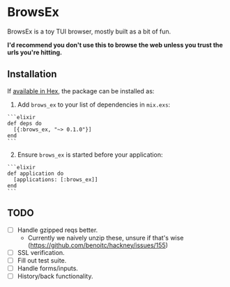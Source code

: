 # BrowsEx

BrowsEx is a toy TUI browser, mostly built as a bit of fun.

**I'd recommend you don't use this to browse the web unless you trust the urls
you're hitting.**

## Installation

If [available in Hex](https://hex.pm/docs/publish), the package can be installed as:

  1. Add `brows_ex` to your list of dependencies in `mix.exs`:

    ```elixir
    def deps do
      [{:brows_ex, "~> 0.1.0"}]
    end
    ```

  2. Ensure `brows_ex` is started before your application:

    ```elixir
    def application do
      [applications: [:brows_ex]]
    end
    ```

## TODO

- [ ] Handle gzipped reqs better.
  * Currently we naively unzip these, unsure if that's wise (https://github.com/benoitc/hackney/issues/155)
- [ ] SSL verification.
- [ ] Fill out test suite.
- [ ] Handle forms/inputs.
- [ ] History/back functionality.
